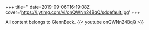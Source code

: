 +++
title=''
date=2019-09-06T16:19:08Z
cover='https://i.ytimg.com/vi/onQWNn24BqQ/sddefault.jpg'
+++

All content belongs to GlennBeck.
{{< youtube onQWNn24BqQ >}}
